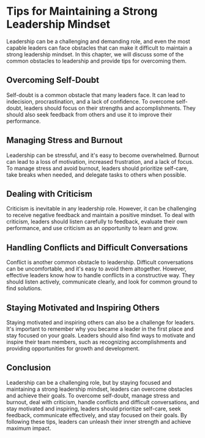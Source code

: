 Tips for Maintaining a Strong Leadership Mindset
===============================================================================================

Leadership can be a challenging and demanding role, and even the most capable leaders can face obstacles that can make it difficult to maintain a strong leadership mindset. In this chapter, we will discuss some of the common obstacles to leadership and provide tips for overcoming them.

Overcoming Self-Doubt
---------------------

Self-doubt is a common obstacle that many leaders face. It can lead to indecision, procrastination, and a lack of confidence. To overcome self-doubt, leaders should focus on their strengths and accomplishments. They should also seek feedback from others and use it to improve their performance.

Managing Stress and Burnout
---------------------------

Leadership can be stressful, and it's easy to become overwhelmed. Burnout can lead to a loss of motivation, increased frustration, and a lack of focus. To manage stress and avoid burnout, leaders should prioritize self-care, take breaks when needed, and delegate tasks to others when possible.

Dealing with Criticism
----------------------

Criticism is inevitable in any leadership role. However, it can be challenging to receive negative feedback and maintain a positive mindset. To deal with criticism, leaders should listen carefully to feedback, evaluate their own performance, and use criticism as an opportunity to learn and grow.

Handling Conflicts and Difficult Conversations
----------------------------------------------

Conflict is another common obstacle to leadership. Difficult conversations can be uncomfortable, and it's easy to avoid them altogether. However, effective leaders know how to handle conflicts in a constructive way. They should listen actively, communicate clearly, and look for common ground to find solutions.

Staying Motivated and Inspiring Others
--------------------------------------

Staying motivated and inspiring others can also be a challenge for leaders. It's important to remember why you became a leader in the first place and stay focused on your goals. Leaders should also find ways to motivate and inspire their team members, such as recognizing accomplishments and providing opportunities for growth and development.

Conclusion
----------

Leadership can be a challenging role, but by staying focused and maintaining a strong leadership mindset, leaders can overcome obstacles and achieve their goals. To overcome self-doubt, manage stress and burnout, deal with criticism, handle conflicts and difficult conversations, and stay motivated and inspiring, leaders should prioritize self-care, seek feedback, communicate effectively, and stay focused on their goals. By following these tips, leaders can unleash their inner strength and achieve maximum impact.
